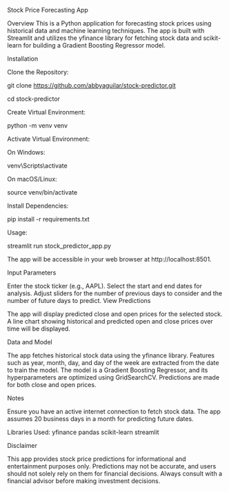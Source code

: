 Stock Price Forecasting App

Overview
This is a Python application for forecasting stock prices using historical data and machine learning techniques. The app is built with Streamlit and utilizes the yfinance library for fetching stock data and scikit-learn for building a Gradient Boosting Regressor model.

Installation

Clone the Repository:

  git clone https://github.com/abbyaguilar/stock-predictor.git
  
  cd stock-predictor
  
Create Virtual Environment:

  python -m venv venv
  
Activate Virtual Environment:

On Windows:

  venv\Scripts\activate
  
On macOS/Linux:
  
  source venv/bin/activate
  
Install Dependencies:

  pip install -r requirements.txt
  
Usage:

  streamlit run stock_predictor_app.py
  
The app will be accessible in your web browser at http://localhost:8501.

Input Parameters

Enter the stock ticker (e.g., AAPL).
Select the start and end dates for analysis.
Adjust sliders for the number of previous days to consider and the number of future days to predict.
View Predictions

The app will display predicted close and open prices for the selected stock.
A line chart showing historical and predicted open and close prices over time will be displayed.

Data and Model

The app fetches historical stock data using the yfinance library.
Features such as year, month, day, and day of the week are extracted from the date to train the model.
The model is a Gradient Boosting Regressor, and its hyperparameters are optimized using GridSearchCV.
Predictions are made for both close and open prices.


Notes

Ensure you have an active internet connection to fetch stock data.
The app assumes 20 business days in a month for predicting future dates.

Libraries Used:
yfinance
pandas
scikit-learn
streamlit


Disclaimer

This app provides stock price predictions for informational and entertainment purposes only. Predictions may not be accurate, and users should not solely rely on them for financial decisions. Always consult with a financial advisor before making investment decisions.
